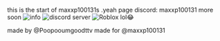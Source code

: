 this is the start of maxxp100131s .yeah page
discord: maxxp100131
more soon 
![info](https://guns.lol/phantomzero)
![discord server](none)
![Roblox lol😂](https://www.roblox.com/users/4843920094/profile)




made by @Poopooumgoodttv
made for @maxxp100131
